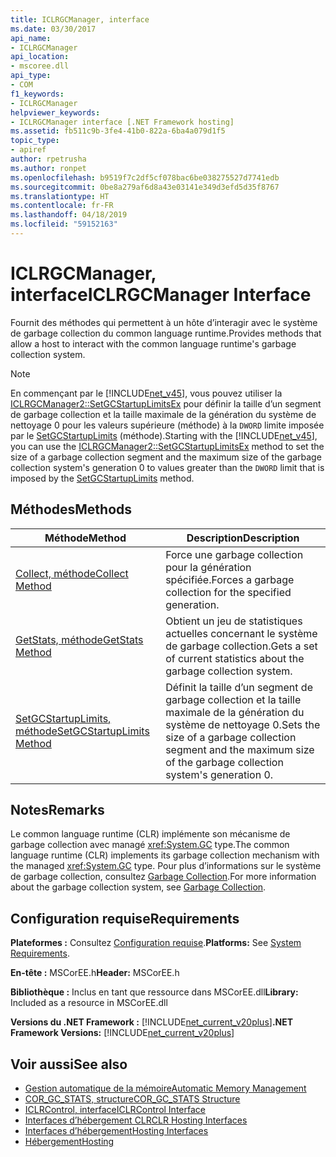 ```yaml
---
title: ICLRGCManager, interface
ms.date: 03/30/2017
api_name:
- ICLRGCManager
api_location:
- mscoree.dll
api_type:
- COM
f1_keywords:
- ICLRGCManager
helpviewer_keywords:
- ICLRGCManager interface [.NET Framework hosting]
ms.assetid: fb511c9b-3fe4-41b0-822a-6ba4a079d1f5
topic_type:
- apiref
author: rpetrusha
ms.author: ronpet
ms.openlocfilehash: b9519f7c2df5cf078bac6be038275527d7741edb
ms.sourcegitcommit: 0be8a279af6d8a43e03141e349d3efd5d35f8767
ms.translationtype: HT
ms.contentlocale: fr-FR
ms.lasthandoff: 04/18/2019
ms.locfileid: "59152163"
---
```

# <a name="iclrgcmanager-interface"></a><span data-ttu-id="a9c93-102">ICLRGCManager, interface</span><span class="sxs-lookup"><span data-stu-id="a9c93-102">ICLRGCManager Interface</span></span>
<span data-ttu-id="a9c93-103">Fournit des méthodes qui permettent à un hôte d’interagir avec le système de garbage collection du common language runtime.</span><span class="sxs-lookup"><span data-stu-id="a9c93-103">Provides methods that allow a host to interact with the common language runtime's garbage collection system.</span></span>  
  
> [!NOTE]
>  <span data-ttu-id="a9c93-104">En commençant par le [!INCLUDE[net_v45](../../../../includes/net-v45-md.md)], vous pouvez utiliser la [ICLRGCManager2::SetGCStartupLimitsEx](../../../../docs/framework/unmanaged-api/hosting/iclrgcmanager2-setgcstartuplimitsex-method.md) pour définir la taille d’un segment de garbage collection et la taille maximale de la génération du système de nettoyage 0 pour les valeurs supérieure (méthode) à la `DWORD` limite imposée par le [SetGCStartupLimits](../../../../docs/framework/unmanaged-api/hosting/iclrgcmanager-setgcstartuplimits-method.md) (méthode).</span><span class="sxs-lookup"><span data-stu-id="a9c93-104">Starting with the [!INCLUDE[net_v45](../../../../includes/net-v45-md.md)], you can use the [ICLRGCManager2::SetGCStartupLimitsEx](../../../../docs/framework/unmanaged-api/hosting/iclrgcmanager2-setgcstartuplimitsex-method.md) method to set the size of a garbage collection segment and the maximum size of the garbage collection system's generation 0 to values greater than the `DWORD` limit that is imposed by the [SetGCStartupLimits](../../../../docs/framework/unmanaged-api/hosting/iclrgcmanager-setgcstartuplimits-method.md) method.</span></span>  
  
## <a name="methods"></a><span data-ttu-id="a9c93-105">Méthodes</span><span class="sxs-lookup"><span data-stu-id="a9c93-105">Methods</span></span>  
  
|<span data-ttu-id="a9c93-106">Méthode</span><span class="sxs-lookup"><span data-stu-id="a9c93-106">Method</span></span>|<span data-ttu-id="a9c93-107">Description</span><span class="sxs-lookup"><span data-stu-id="a9c93-107">Description</span></span>|  
|------------|-----------------|  
|[<span data-ttu-id="a9c93-108">Collect, méthode</span><span class="sxs-lookup"><span data-stu-id="a9c93-108">Collect Method</span></span>](../../../../docs/framework/unmanaged-api/hosting/iclrgcmanager-collect-method.md)|<span data-ttu-id="a9c93-109">Force une garbage collection pour la génération spécifiée.</span><span class="sxs-lookup"><span data-stu-id="a9c93-109">Forces a garbage collection for the specified generation.</span></span>|  
|[<span data-ttu-id="a9c93-110">GetStats, méthode</span><span class="sxs-lookup"><span data-stu-id="a9c93-110">GetStats Method</span></span>](../../../../docs/framework/unmanaged-api/hosting/iclrgcmanager-getstats-method.md)|<span data-ttu-id="a9c93-111">Obtient un jeu de statistiques actuelles concernant le système de garbage collection.</span><span class="sxs-lookup"><span data-stu-id="a9c93-111">Gets a set of current statistics about the garbage collection system.</span></span>|  
|[<span data-ttu-id="a9c93-112">SetGCStartupLimits, méthode</span><span class="sxs-lookup"><span data-stu-id="a9c93-112">SetGCStartupLimits Method</span></span>](../../../../docs/framework/unmanaged-api/hosting/iclrgcmanager-setgcstartuplimits-method.md)|<span data-ttu-id="a9c93-113">Définit la taille d’un segment de garbage collection et la taille maximale de la génération du système de nettoyage 0.</span><span class="sxs-lookup"><span data-stu-id="a9c93-113">Sets the size of a garbage collection segment and the maximum size of the garbage collection system's generation 0.</span></span>|  
  
## <a name="remarks"></a><span data-ttu-id="a9c93-114">Notes</span><span class="sxs-lookup"><span data-stu-id="a9c93-114">Remarks</span></span>  
 <span data-ttu-id="a9c93-115">Le common language runtime (CLR) implémente son mécanisme de garbage collection avec managé <xref:System.GC> type.</span><span class="sxs-lookup"><span data-stu-id="a9c93-115">The common language runtime (CLR) implements its garbage collection mechanism with the managed <xref:System.GC> type.</span></span> <span data-ttu-id="a9c93-116">Pour plus d’informations sur le système de garbage collection, consultez [Garbage Collection](../../../../docs/standard/garbage-collection/index.md).</span><span class="sxs-lookup"><span data-stu-id="a9c93-116">For more information about the garbage collection system, see [Garbage Collection](../../../../docs/standard/garbage-collection/index.md).</span></span>  
  
## <a name="requirements"></a><span data-ttu-id="a9c93-117">Configuration requise</span><span class="sxs-lookup"><span data-stu-id="a9c93-117">Requirements</span></span>  
 <span data-ttu-id="a9c93-118">**Plateformes :** Consultez [Configuration requise](../../../../docs/framework/get-started/system-requirements.md).</span><span class="sxs-lookup"><span data-stu-id="a9c93-118">**Platforms:** See [System Requirements](../../../../docs/framework/get-started/system-requirements.md).</span></span>  
  
 <span data-ttu-id="a9c93-119">**En-tête :** MSCorEE.h</span><span class="sxs-lookup"><span data-stu-id="a9c93-119">**Header:** MSCorEE.h</span></span>  
  
 <span data-ttu-id="a9c93-120">**Bibliothèque :** Inclus en tant que ressource dans MSCorEE.dll</span><span class="sxs-lookup"><span data-stu-id="a9c93-120">**Library:** Included as a resource in MSCorEE.dll</span></span>  
  
 <span data-ttu-id="a9c93-121">**Versions du .NET Framework :** [!INCLUDE[net_current_v20plus](../../../../includes/net-current-v20plus-md.md)]</span><span class="sxs-lookup"><span data-stu-id="a9c93-121">**.NET Framework Versions:** [!INCLUDE[net_current_v20plus](../../../../includes/net-current-v20plus-md.md)]</span></span>  
  
## <a name="see-also"></a><span data-ttu-id="a9c93-122">Voir aussi</span><span class="sxs-lookup"><span data-stu-id="a9c93-122">See also</span></span>

- [<span data-ttu-id="a9c93-123">Gestion automatique de la mémoire</span><span class="sxs-lookup"><span data-stu-id="a9c93-123">Automatic Memory Management</span></span>](../../../../docs/standard/automatic-memory-management.md)
- [<span data-ttu-id="a9c93-124">COR_GC_STATS, structure</span><span class="sxs-lookup"><span data-stu-id="a9c93-124">COR_GC_STATS Structure</span></span>](../../../../docs/framework/unmanaged-api/hosting/cor-gc-stats-structure.md)
- [<span data-ttu-id="a9c93-125">ICLRControl, interface</span><span class="sxs-lookup"><span data-stu-id="a9c93-125">ICLRControl Interface</span></span>](../../../../docs/framework/unmanaged-api/hosting/iclrcontrol-interface.md)
- [<span data-ttu-id="a9c93-126">Interfaces d’hébergement CLR</span><span class="sxs-lookup"><span data-stu-id="a9c93-126">CLR Hosting Interfaces</span></span>](../../../../docs/framework/unmanaged-api/hosting/clr-hosting-interfaces.md)
- [<span data-ttu-id="a9c93-127">Interfaces d’hébergement</span><span class="sxs-lookup"><span data-stu-id="a9c93-127">Hosting Interfaces</span></span>](../../../../docs/framework/unmanaged-api/hosting/hosting-interfaces.md)
- [<span data-ttu-id="a9c93-128">Hébergement</span><span class="sxs-lookup"><span data-stu-id="a9c93-128">Hosting</span></span>](../../../../docs/framework/unmanaged-api/hosting/index.md)
